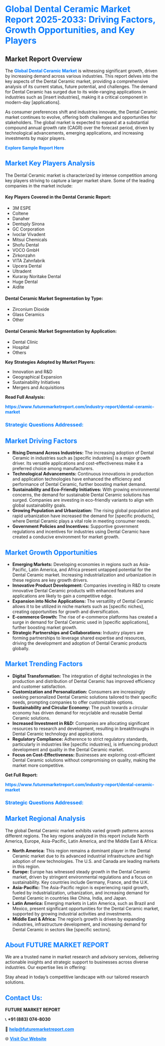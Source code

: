 <h1 style="color: #007BFF;">Global Dental Ceramic Market Report 2025-2033: Driving Factors, Growth Opportunities, and Key Players</h1>

<section id="overview">
<h2>Market Report Overview</h2>
<p>The <a href="https://www.futuremarketreport.com/industry-report/dental-ceramic-market" style="color: #007BFF; text-decoration: none;"><strong>Global Dental Ceramic Market</strong></a> is witnessing significant growth, driven by increasing demand across various industries. This report delves into the key aspects of the Dental Ceramic market, providing a comprehensive analysis of its current status, future potential, and challenges. The demand for Dental Ceramic has surged due to its wide-ranging applications in industries such as [insert industries], making it a critical component in modern-day [applications].</p>
<p>As consumer preferences shift and industries innovate, the Dental Ceramic market continues to evolve, offering both challenges and opportunities for stakeholders. The global market is expected to expand at a substantial compound annual growth rate (CAGR) over the forecast period, driven by technological advancements, emerging applications, and increasing investments by major players.</p>
</section>

<section id="overview">
<p><a href="https://www.futuremarketreport.com/request-sample/reportId=26107" style="color: #007BFF; text-decoration: none;"><strong>Explore Sample Report Here</strong></a></p>
</section>

<section id="key-players">
<h2 style="color: #007BFF;">Market Key Players Analysis</h2>
<p>The Dental Ceramic market is characterized by intense competition among key players striving to capture a larger market share. Some of the leading companies in the market include:</p>
<h4>Key Players Covered in the Dental Ceramic Report:</h4>
<ul><li>3M ESPE</li><li>Coltene</li><li>Danaher</li><li>Dentsply Sirona</li><li>GC Corporation</li><li>Ivoclar Vivadent</li><li>Mitsui Chemicals</li><li>Shofu Dental</li><li>VOCO GmbH</li><li>Zirkonzahn</li><li>VITA Zahnfabrik</li><li>Upcera Dental</li><li>Ultradent</li><li>Kuraray Noritake Dental</li><li>Huge Dental</li><li>Aidite</li></ul>
<h4>Dental Ceramic Market Segmentation by Type:</h4>
<ul><li>Zirconium Dioxide</li><li>Glass Ceramics</li><li>Other</li></ul>

<h4>Dental Ceramic Market Segmentation by Application:</h4>
<ul><li>Dental Clinic</li><li>Hospital</li><li>Others</li></ul>
<p><strong>Key Strategies Adopted by Market Players:</strong></p>
<ul>
<li>Innovation and R&D</li>
<li>Geographical Expansion</li>
<li>Sustainability Initiatives</li>
<li>Mergers and Acquisitions</li>
</ul>
</section>

<section>
<p><strong>Read Full Analysis: </strong></p><a href="https://www.futuremarketreport.com/industry-report/dental-ceramic-market" style="color: #007BFF; text-decoration: none;"><strong>https://www.futuremarketreport.com/industry-report/dental-ceramic-market</strong></a>
<h3 style="color: #007BFF;">Strategic Questions Addressed:</h3>
</section>

<section id="driving-factors">
<h2 style="color: #007BFF;">Market Driving Factors</h2>
<ul>
<li><strong>Rising Demand Across Industries:</strong> The increasing adoption of Dental Ceramic in industries such as [specific industries] is a major growth driver. Its versatile applications and cost-effectiveness make it a preferred choice among manufacturers.</li>
<li><strong>Technological Advancements:</strong> Continuous innovations in production and application technologies have enhanced the efficiency and performance of Dental Ceramic, further boosting market demand.</li>
<li><strong>Sustainability and Eco-Friendly Initiatives:</strong> With growing environmental concerns, the demand for sustainable Dental Ceramic solutions has surged. Companies are investing in eco-friendly variants to align with global sustainability goals.</li>
<li><strong>Growing Population and Urbanization:</strong> The rising global population and rapid urbanization have increased the demand for [specific products], where Dental Ceramic plays a vital role in meeting consumer needs.</li>
<li><strong>Government Policies and Incentives:</strong> Supportive government regulations and incentives for industries using Dental Ceramic have created a conducive environment for market growth.</li>
</ul>
</section>

<section id="growth-opportunities">
<h2 style="color: #007BFF;">Market Growth Opportunities</h2>
<ul>
<li><strong>Emerging Markets:</strong> Developing economies in regions such as Asia-Pacific, Latin America, and Africa present untapped potential for the Dental Ceramic market. Increasing industrialization and urbanization in these regions are key growth drivers.</li>
<li><strong>Innovative Product Development:</strong> Companies investing in R&D to create innovative Dental Ceramic products with enhanced features and applications are likely to gain a competitive edge.</li>
<li><strong>Expansion into Niche Applications:</strong> The versatility of Dental Ceramic allows it to be utilized in niche markets such as [specific niches], creating opportunities for growth and diversification.</li>
<li><strong>E-commerce Growth:</strong> The rise of e-commerce platforms has created a surge in demand for Dental Ceramic used in [specific applications], further boosting market growth.</li>
<li><strong>Strategic Partnerships and Collaborations:</strong> Industry players are forming partnerships to leverage shared expertise and resources, driving the development and adoption of Dental Ceramic products globally.</li>
</ul>
</section>

<section id="trending-factors">
<h2 style="color: #007BFF;">Market Trending Factors</h2>
<ul>
<li><strong>Digital Transformation:</strong> The integration of digital technologies in the production and distribution of Dental Ceramic has improved efficiency and customer satisfaction.</li>
<li><strong>Customization and Personalization:</strong> Consumers are increasingly seeking personalized Dental Ceramic solutions tailored to their specific needs, prompting companies to offer customizable options.</li>
<li><strong>Sustainability and Circular Economy:</strong> The push towards a circular economy has driven demand for recyclable and reusable Dental Ceramic solutions.</li>
<li><strong>Increased Investment in R&D:</strong> Companies are allocating significant resources to research and development, resulting in breakthroughs in Dental Ceramic technology and applications.</li>
<li><strong>Regulatory Compliance:</strong> Adherence to strict regulatory standards, particularly in industries like [specific industries], is influencing product development and quality in the Dental Ceramic market.</li>
<li><strong>Focus on Cost-Effectiveness:</strong> Businesses are exploring cost-efficient Dental Ceramic solutions without compromising on quality, making the market more competitive.</li>
</ul>
</section>

<section>
<p><strong>Get Full Report: </strong></p><a href="https://www.futuremarketreport.com/industry-report/dental-ceramic-market" style="color: #007BFF; text-decoration: none;"><strong>https://www.futuremarketreport.com/industry-report/dental-ceramic-market</strong></a>
<h3 style="color: #007BFF;">Strategic Questions Addressed:</h3>
</section>


<section id="regional-analysis">
<h2 style="color: #007BFF;">Market Regional Analysis</h2>
<p>The global Dental Ceramic market exhibits varied growth patterns across different regions. The key regions analyzed in this report include North America, Europe, Asia-Pacific, Latin America, and the Middle East & Africa:</p>
<ul>
<li><strong>North America:</strong> This region remains a dominant player in the Dental Ceramic market due to its advanced industrial infrastructure and high adoption of new technologies. The U.S. and Canada are leading markets in this region.</li>
<li><strong>Europe:</strong> Europe has witnessed steady growth in the Dental Ceramic market, driven by stringent environmental regulations and a focus on sustainability. Key countries include Germany, France, and the U.K.</li>
<li><strong>Asia-Pacific:</strong> The Asia-Pacific region is experiencing rapid growth, fueled by industrialization, urbanization, and increasing demand for Dental Ceramic in countries like China, India, and Japan.</li>
<li><strong>Latin America:</strong> Emerging markets in Latin America, such as Brazil and Mexico, present significant opportunities for the Dental Ceramic market, supported by growing industrial activities and investments.</li>
<li><strong>Middle East & Africa:</strong> The region’s growth is driven by expanding industries, infrastructure development, and increasing demand for Dental Ceramic in sectors like [specific sectors].</li>
</ul>
</section>

<footer>
<h2 style="color: #007BFF;">About FUTURE MARKET REPORT</h2>
<p>We are a trusted name in market research and advisory services, delivering actionable insights and strategic support to businesses across diverse industries. Our expertise lies in offering:</p>

<p>Stay ahead in today’s competitive landscape with our tailored research solutions.</p>

<h2 style="color: #007BFF;">Contact Us:</h2>
<p><strong>FUTURE MARKET REPORT</strong></p>
<p>📞 <strong>+91 (883) 074-8030</strong></p>
<p>📧 <strong><a href="mailto:help@futuremarketreport.com" style="color: #007BFF;">help@futuremarketreport.com</a></strong></p>
<p>🌐 <strong><a href="https://www.futuremarketreport.com/" style="color: #007BFF;">Visit Our Website</a></strong></p>
</footer>